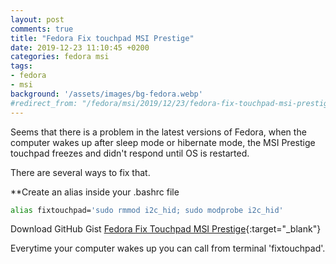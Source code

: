 ```yaml
---
layout: post
comments: true
title: "Fedora Fix touchpad MSI Prestige"
date: 2019-12-23 11:10:45 +0200
categories: fedora msi
tags:
- fedora
- msi
background: '/assets/images/bg-fedora.webp'
#redirect_from: "/fedora/msi/2019/12/23/fedora-fix-touchpad-msi-prestige.html"
---
```


Seems that there is a problem in the latest versions of Fedora, when the computer wakes up after sleep mode or hibernate mode, the MSI Prestige touchpad freezes and didn't respond until OS is restarted.

There are several ways to fix that.

**Create an alias inside your .bashrc file

```bash
alias fixtouchpad='sudo rmmod i2c_hid; sudo modprobe i2c_hid'
```

Download GitHub Gist [Fedora Fix Touchpad MSI Prestige](https://gist.github.com/carlesloriente/cc701a468c7e402e757a2d2198bcfafd){:target="_blank"}

Everytime your computer wakes up you can call from terminal 'fixtouchpad'.
